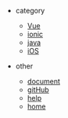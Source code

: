 - category
  - [Vue](Vue/)
  - [ionic](ionic/)
  - [java](java/)
  - [iOS](iOS/)

- other
  - [document](document/)
  - [gitHub](https://github.com/taoGod/extraordinarywen)
  - [help](help)
  - [home]()
  <!-- - [:us:, :uk:](/) -->
  <!-- - [:cn:](/zh-cn/) -->
  <!-- - [docsify 官网](https://docsify.js.org) -->
